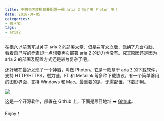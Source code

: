 ```yaml
---
title: 不想每次装机都要配置一遍 aria 2 吗？用 Photon 吧！
date: 2018-06-05
categories: 
- 技术宅
tags: 
- aria2
---
```


在很久以前我写过关于 aria 2 的部署文章，但是在写文之后，我换了几台电脑，看着自己写的步骤却一点想要再次部署 aria 2 的动力也没有。究其原因还是因为 aria 2 的部署及配置方式还是较为复杂了吧。

还好我在最近发现了一个神器，叫做 Photon。它是一款基于 aria 2 的下载软件，支持 HTTP/HTTPS，磁力链，BT 和 Metalink 等多种下载协议，有一个简单够用的图形界面，支持 Windows 和 Mac。最重要的是，无需配置，下载即用。

![](https://hanatao-1254384827.cos.ap-shanghai.myqcloud.com/photon.png)

这是一个开源软件，部署在 Github 上，下面是项目地址 ➡️ [Github](https://github.com/alanzhangzm/Photon "Github")。

Enjoy！